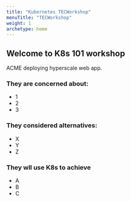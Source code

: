 ```yaml
---
title: "Kubernetes TECWorkshop"
menuTitle: "TECWorkshop"
weight: 1
archetype: home
---
```


## Welcome to K8s 101 workshop
 ACME deploying hyperscale web app.
 
### They are concerned about:
- 1
- 2
- 3

### They considered alternatives:
- X
- Y
- Z

### They wll use K8s to achieve
- A
- B
- C